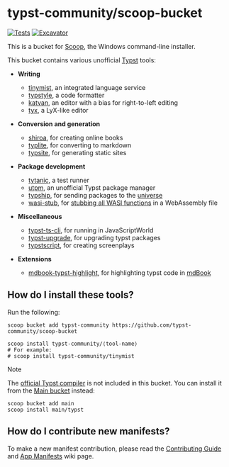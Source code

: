 # typst-community/scoop-bucket

[![Tests](https://github.com/typst-community/scoop-bucket/actions/workflows/ci.yml/badge.svg)](https://github.com/typst-community/scoop-bucket/actions/workflows/ci.yml)
[![Excavator](https://github.com/typst-community/scoop-bucket/actions/workflows/excavator.yml/badge.svg)](https://github.com/typst-community/scoop-bucket/actions/workflows/excavator.yml)

This is a bucket for [Scoop](https://scoop.sh), the Windows command-line installer.

This bucket contains various unofficial [Typst](https://typst.app/) tools:

- **Writing**

  - [tinymist](https://myriad-dreamin.github.io/tinymist/), an integrated language service
  - [typstyle](https://typstyle-rs.github.io/typstyle/), a code formatter
  - [katvan](https://katvan.app), an editor with a bias for right-to-left editing
  - [tyx](https://tyx-editor.com), a LyX-like editor

- **Conversion and generation**

   - [shiroa](https://myriad-dreamin.github.io/shiroa/), for creating online books
   - [typlite](https://crates.io/crates/typlite), for converting to markdown
   - [typsite](https://typ.rowlib.com/en/), for generating static sites

- **Package development**

   - [tytanic](https://typst-community.github.io/tytanic/), a test runner
   - [utpm](https://github.com/typst-community/utpm), an unofficial Typst package manager
   - [typship](https://github.com/sjfhsjfh/typship), for sending packages to the [universe](https://typst.app/universe/)
   - [wasi-stub](https://github.com/astrale-sharp/wasm-minimal-protocol#wasi-stub), for [stubbing all WASI functions](https://typst.app/docs/reference/foundations/plugin/#wasi) in a WebAssembly file

- **Miscellaneous**

   - [typst-ts-cli](https://myriad-dreamin.github.io/typst.ts/cookery/guide/compiler/ts-cli.html), for running in JavaScriptWorld
   - [typst-upgrade](https://github.com/Coekjan/typst-upgrade), for upgrading typst packages
   - [typstscript](https://github.com/ChaseRensberger/typstscript), for creating screenplays

- **Extensions**

   - [mdbook-typst-highlight](https://github.com/sitandr/mdbook-typst-highlight), for highlighting typst code in [mdBook](https://rust-lang.github.io/mdBook/)

## How do I install these tools?

Run the following:

```pwsh
scoop bucket add typst-community https://github.com/typst-community/scoop-bucket

scoop install typst-community/⟨tool-name⟩
# For example:
# scoop install typst-community/tinymist
```

> [!NOTE]
>
> The [official Typst compiler](https://github.com/typst/typst/) is not included in this bucket. You can install it from the [Main bucket](https://github.com/ScoopInstaller/Main/) instead:
>
> ```pwsh
> scoop bucket add main
> scoop install main/typst
> ```

## How do I contribute new manifests?

To make a new manifest contribution, please read the [Contributing
Guide](https://github.com/ScoopInstaller/.github/blob/main/.github/CONTRIBUTING.md)
and [App Manifests](https://github.com/ScoopInstaller/Scoop/wiki/App-Manifests)
wiki page.
